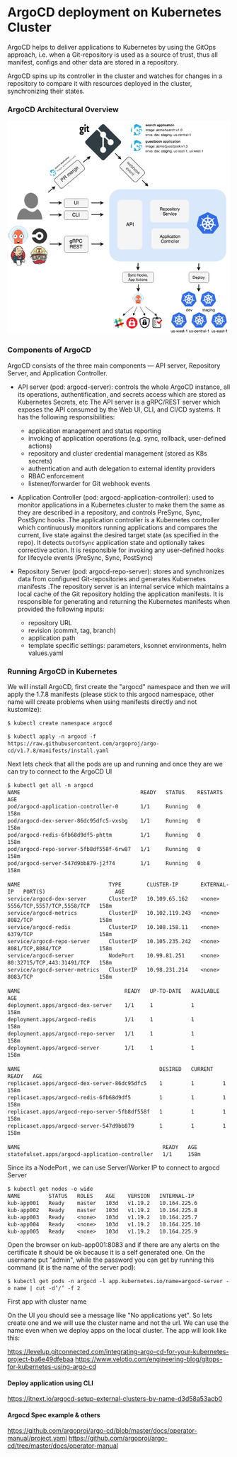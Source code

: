 # ArgoCD deployment on Kubernetes Cluster
ArgoCD helps to deliver applications to Kubernetes by using the GitOps approach, i.e. when a Git-repository is used as a source of trust, thus all manifest, configs and other data are stored in a repository.

ArgoCD spins up its controller in the cluster and watches for changes in a repository to compare it with resources deployed in the cluster, synchronizing their states.

### ArgoCD Architectural Overview
![Argocd architectrue](https://raw.githubusercontent.com/argoproj/argo-cd/master/docs/assets/argocd_architecture.png "Argocd Components")

### Components of ArgoCD 
ArgoCD consists of the three main components — API server, Repository Server, and Application Controller.
 - API server (pod: argocd-server): controls the whole ArgoCD instance, all its operations, authentification, and secrets access which are stored as Kubernetes Secrets, etc
The API server is a gRPC/REST server which exposes the API consumed by the Web UI, CLI, and CI/CD systems. It has the following responsibilities:

    * application management and status reporting
    * invoking of application operations (e.g. sync, rollback, user-defined actions)
    * repository and cluster credential management (stored as K8s secrets)
    * authentication and auth delegation to external identity providers
    * RBAC enforcement
    * listener/forwarder for Git webhook events

- Application Controller (pod: argocd-application-controller): used to monitor applications in a Kubernetes cluster to make them the same as they are described in a   repository, and controls PreSync, Sync, PostSync hooks .The application controller is a Kubernetes controller which continuously monitors running applications and compares the current, live state against the desired target state (as specified in the repo). It detects `OutOfSync` application state and optionally takes corrective action. It
is responsible for invoking any user-defined hooks for lifecycle events (PreSync, Sync, PostSync)

- Repository Server (pod: argocd-repo-server): stores and synchronizes data from configured Git-repositories and generates Kubernetes manifests .The repository server is an internal service which maintains a local cache of the Git repository holding the application manifests. It is responsible for generating and returning the Kubernetes
manifests when provided the following inputs:

    * repository URL
    * revision (commit, tag, branch)
    * application path
    * template specific settings: parameters, ksonnet environments, helm values.yaml
    	
### Running ArgoCD in Kubernetes
We will install ArgoCD, first create the "argocd" namespace and then we will apply the 1.7.8 manifests (please stick to this argocd namespace, other name will create problems when using manifests directly and not kustomize):

```
$ kubectl create namespace argocd
```

```
$ kubectl apply -n argocd -f https://raw.githubusercontent.com/argoproj/argo-cd/v1.7.8/manifests/install.yaml
```
Next lets check that all the pods are up and running and once they are we can try to connect to the ArgoCD UI
```
$ kubectl get all -n argocd 
NAME                                      READY   STATUS    RESTARTS   AGE
pod/argocd-application-controller-0       1/1     Running   0          158m
pod/argocd-dex-server-86dc95dfc5-vxsbg    1/1     Running   0          158m
pod/argocd-redis-6fb68d9df5-phttm         1/1     Running   0          158m
pod/argocd-repo-server-5fb8df558f-6rw87   1/1     Running   0          158m
pod/argocd-server-547d9bb879-j2f74        1/1     Running   0          158m

NAME                            TYPE        CLUSTER-IP       EXTERNAL-IP   PORT(S)                      AGE
service/argocd-dex-server       ClusterIP   10.109.65.162    <none>        5556/TCP,5557/TCP,5558/TCP   158m
service/argocd-metrics          ClusterIP   10.102.119.243   <none>        8082/TCP                     158m
service/argocd-redis            ClusterIP   10.108.158.11    <none>        6379/TCP                     158m
service/argocd-repo-server      ClusterIP   10.105.235.242   <none>        8081/TCP,8084/TCP            158m
service/argocd-server           NodePort    10.99.81.251     <none>        80:32715/TCP,443:31491/TCP   158m
service/argocd-server-metrics   ClusterIP   10.98.231.214    <none>        8083/TCP                     158m

NAME                                 READY   UP-TO-DATE   AVAILABLE   AGE
deployment.apps/argocd-dex-server    1/1     1            1           158m
deployment.apps/argocd-redis         1/1     1            1           158m
deployment.apps/argocd-repo-server   1/1     1            1           158m
deployment.apps/argocd-server        1/1     1            1           158m

NAME                                            DESIRED   CURRENT   READY   AGE
replicaset.apps/argocd-dex-server-86dc95dfc5    1         1         1       158m
replicaset.apps/argocd-redis-6fb68d9df5         1         1         1       158m
replicaset.apps/argocd-repo-server-5fb8df558f   1         1         1       158m
replicaset.apps/argocd-server-547d9bb879        1         1         1       158m

NAME                                             READY   AGE
statefulset.apps/argocd-application-controller   1/1     158m
``` 
Since its a NodePort , we can use Server/Worker IP to connect to argocd Server

```
$ kubectl get nodes -o wide
NAME         STATUS   ROLES    AGE    VERSION   INTERNAL-IP  
kub-app001   Ready    master   103d   v1.19.2   10.164.225.6
kub-app002   Ready    master   103d   v1.19.2   10.164.225.8    
kub-app003   Ready    <none>   103d   v1.19.2   10.164.225.7    
kub-app004   Ready    <none>   103d   v1.19.2   10.164.225.10
kub-app005   Ready    <none>   103d   v1.19.2   10.164.225.9
```
Open the browser on kub-app001:8083 and if there are any alerts on the certificate it should be ok because it is a self generated one. On the username put "admin", while the password you can get by running this command (it is the name of the server pod):

```
$ kubectl get pods -n argocd -l app.kubernetes.io/name=argocd-server -o name | cut -d’/’ -f 2
```
First app with cluster name

On the UI you should see a message like "No applications yet". So lets create one and we will use the cluster name and not the url. We can use the name even when we deploy apps on the local cluster. The app will look like this:

https://levelup.gitconnected.com/integrating-argo-cd-for-your-kubernetes-project-ba6e49dfebaa
https://www.velotio.com/engineering-blog/gitops-for-kubernetes-using-argo-cd

#### Deploy application using CLI
https://itnext.io/argocd-setup-external-clusters-by-name-d3d58a53acb0

#### Argocd Spec example & others
https://github.com/argoproj/argo-cd/blob/master/docs/operator-manual/project.yaml
https://github.com/argoproj/argo-cd/tree/master/docs/operator-manual 

